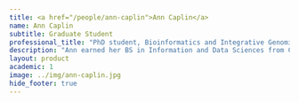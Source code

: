 ```yaml
---
title: <a href="/people/ann-caplin">Ann Caplin</a>
name: Ann Caplin
subtitle: Graduate Student
professional_title: "PhD student, Bioinformatics and Integrative Genomics (BIG)"  # Joined professional titles
description: "Ann earned her BS in Information and Data Sciences from Caltech in 2022. While there she did research with Vineet Bafna at UCSD on detecting breakage-fusion-bridge (BFB) genomic rearrangements in cancer cells and did a senior thesis with Leonard Schulman on causal identification algorithms. She is currently working on studying mutational signatures in circulating tumor DNA with Doga Gulhan."
layout: product
academic: 1
image: ../img/ann-caplin.jpg
hide_footer: true
---
```


